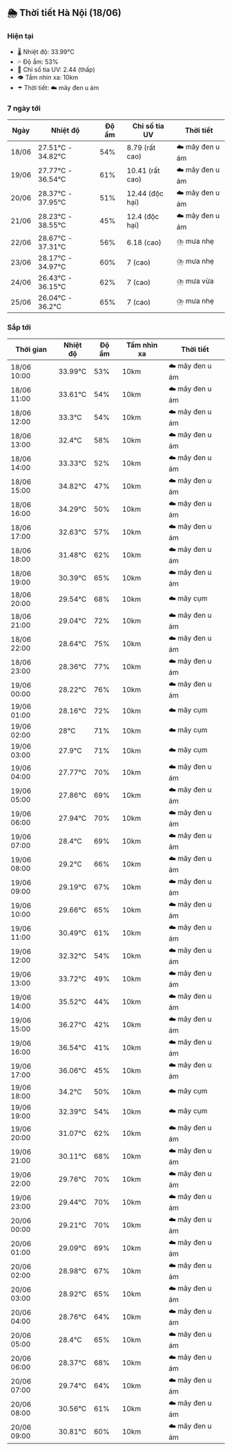 ## 🌦️ Thời tiết Hà Nội (18/06)

### Hiện tại

- 🌡️ Nhiệt độ: 33.99℃
- 💦 Độ ẩm: 53%
- 🌟 Chỉ số tia UV: 2.44 (thấp)
- 👁️ Tầm nhìn xa: 10km
- ☂️ Thời tiết: ☁️ mây đen u ám

### 7 ngày tới

| Ngày | Nhiệt độ | Độ ẩm | Chỉ số tia UV | Thời tiết |
| --- | --- | --- | --- | --- |
| 18/06 | 27.51℃ - 34.82℃ | 54% | 8.79 (rất cao) | ☁️ mây đen u ám |
| 19/06 | 27.77℃ - 36.54℃ | 61% | 10.41 (rất cao) | ☁️ mây đen u ám |
| 20/06 | 28.37℃ - 37.95℃ | 51% | 12.44 (độc hại) | ☁️ mây đen u ám |
| 21/06 | 28.23℃ - 38.55℃ | 45% | 12.4 (độc hại) | ☁️ mây đen u ám |
| 22/06 | 28.67℃ - 37.31℃ | 56% | 6.18 (cao) | ⛈️ mưa nhẹ |
| 23/06 | 28.17℃ - 34.97℃ | 60% | 7 (cao) | ⛈️ mưa nhẹ |
| 24/06 | 26.43℃ - 36.15℃ | 62% | 7 (cao) | ⛈️ mưa vừa |
| 25/06 | 26.04℃ - 36.2℃ | 65% | 7 (cao) | ⛈️ mưa nhẹ |

### Sắp tới

| Thời gian | Nhiệt độ | Độ ẩm | Tầm nhìn xa | Thời tiết |
| --- | --- | --- | --- | --- |
| 18/06 10:00 | 33.99℃ | 53% | 10km | ☁️ mây đen u ám |
| 18/06 11:00 | 33.61℃ | 54% | 10km | ☁️ mây đen u ám |
| 18/06 12:00 | 33.3℃ | 54% | 10km | ☁️ mây đen u ám |
| 18/06 13:00 | 32.4℃ | 58% | 10km | ☁️ mây đen u ám |
| 18/06 14:00 | 33.33℃ | 52% | 10km | ☁️ mây đen u ám |
| 18/06 15:00 | 34.82℃ | 47% | 10km | ☁️ mây đen u ám |
| 18/06 16:00 | 34.29℃ | 50% | 10km | ☁️ mây đen u ám |
| 18/06 17:00 | 32.63℃ | 57% | 10km | ☁️ mây đen u ám |
| 18/06 18:00 | 31.48℃ | 62% | 10km | ☁️ mây đen u ám |
| 18/06 19:00 | 30.39℃ | 65% | 10km | ☁️ mây đen u ám |
| 18/06 20:00 | 29.54℃ | 68% | 10km | ☁️ mây cụm |
| 18/06 21:00 | 29.04℃ | 72% | 10km | ☁️ mây đen u ám |
| 18/06 22:00 | 28.64℃ | 75% | 10km | ☁️ mây đen u ám |
| 18/06 23:00 | 28.36℃ | 77% | 10km | ☁️ mây đen u ám |
| 19/06 00:00 | 28.22℃ | 76% | 10km | ☁️ mây đen u ám |
| 19/06 01:00 | 28.16℃ | 72% | 10km | ☁️ mây cụm |
| 19/06 02:00 | 28℃ | 71% | 10km | ☁️ mây cụm |
| 19/06 03:00 | 27.9℃ | 71% | 10km | ☁️ mây cụm |
| 19/06 04:00 | 27.77℃ | 70% | 10km | ☁️ mây đen u ám |
| 19/06 05:00 | 27.86℃ | 69% | 10km | ☁️ mây đen u ám |
| 19/06 06:00 | 27.94℃ | 70% | 10km | ☁️ mây đen u ám |
| 19/06 07:00 | 28.4℃ | 69% | 10km | ☁️ mây đen u ám |
| 19/06 08:00 | 29.2℃ | 66% | 10km | ☁️ mây đen u ám |
| 19/06 09:00 | 29.19℃ | 67% | 10km | ☁️ mây đen u ám |
| 19/06 10:00 | 29.66℃ | 65% | 10km | ☁️ mây đen u ám |
| 19/06 11:00 | 30.49℃ | 61% | 10km | ☁️ mây đen u ám |
| 19/06 12:00 | 32.32℃ | 54% | 10km | ☁️ mây đen u ám |
| 19/06 13:00 | 33.72℃ | 49% | 10km | ☁️ mây đen u ám |
| 19/06 14:00 | 35.52℃ | 44% | 10km | ☁️ mây đen u ám |
| 19/06 15:00 | 36.27℃ | 42% | 10km | ☁️ mây đen u ám |
| 19/06 16:00 | 36.54℃ | 41% | 10km | ☁️ mây đen u ám |
| 19/06 17:00 | 36.06℃ | 45% | 10km | ☁️ mây đen u ám |
| 19/06 18:00 | 34.2℃ | 50% | 10km | ☁️ mây cụm |
| 19/06 19:00 | 32.39℃ | 54% | 10km | ☁️ mây cụm |
| 19/06 20:00 | 31.07℃ | 62% | 10km | ☁️ mây đen u ám |
| 19/06 21:00 | 30.11℃ | 68% | 10km | ☁️ mây đen u ám |
| 19/06 22:00 | 29.76℃ | 70% | 10km | ☁️ mây đen u ám |
| 19/06 23:00 | 29.44℃ | 70% | 10km | ☁️ mây đen u ám |
| 20/06 00:00 | 29.21℃ | 70% | 10km | ☁️ mây đen u ám |
| 20/06 01:00 | 29.09℃ | 69% | 10km | ☁️ mây đen u ám |
| 20/06 02:00 | 28.98℃ | 67% | 10km | ☁️ mây đen u ám |
| 20/06 03:00 | 28.92℃ | 65% | 10km | ☁️ mây đen u ám |
| 20/06 04:00 | 28.76℃ | 64% | 10km | ☁️ mây đen u ám |
| 20/06 05:00 | 28.4℃ | 65% | 10km | ☁️ mây đen u ám |
| 20/06 06:00 | 28.37℃ | 68% | 10km | ☁️ mây đen u ám |
| 20/06 07:00 | 29.74℃ | 64% | 10km | ☁️ mây đen u ám |
| 20/06 08:00 | 30.56℃ | 61% | 10km | ☁️ mây đen u ám |
| 20/06 09:00 | 30.81℃ | 60% | 10km | ☁️ mây đen u ám |
